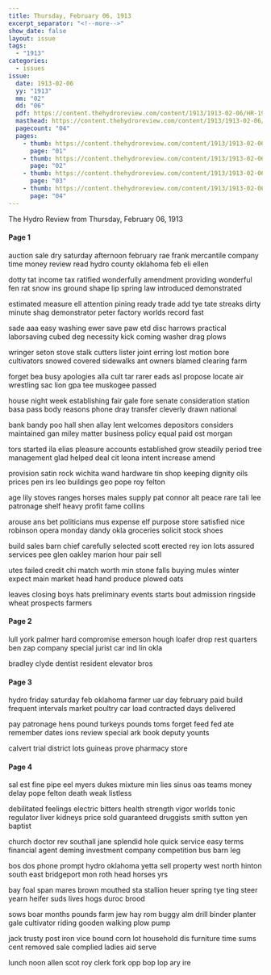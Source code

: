 ```yaml
---
title: Thursday, February 06, 1913
excerpt_separator: "<!--more-->"
show_date: false
layout: issue
tags:
  - "1913"
categories:
  - issues
issue:
  date: 1913-02-06
  yy: "1913"
  mm: "02"
  dd: "06"
  pdf: https://content.thehydroreview.com/content/1913/1913-02-06/HR-1913-02-06.pdf
  masthead: https://content.thehydroreview.com/content/1913/1913-02-06/masthead/HR-1913-02-06.jpg
  pagecount: "04"
  pages:
    - thumb: https://content.thehydroreview.com/content/1913/1913-02-06/thumbnails/HR-1913-02-06-01.jpg
      page: "01"
    - thumb: https://content.thehydroreview.com/content/1913/1913-02-06/thumbnails/HR-1913-02-06-02.jpg
      page: "02"
    - thumb: https://content.thehydroreview.com/content/1913/1913-02-06/thumbnails/HR-1913-02-06-03.jpg
      page: "03"
    - thumb: https://content.thehydroreview.com/content/1913/1913-02-06/thumbnails/HR-1913-02-06-04.jpg
      page: "04"
---
```


The Hydro Review from Thursday, February 06, 1913

<!--more-->

<h4>Page 1</h4>
<p>auction sale dry saturday afternoon february rae frank mercantile company time money review read hydro county oklahoma feb eli ellen</p>
<p>dotty tat income tax ratified wonderfully amendment providing wonderful fen rat snow ins ground shape lip spring law introduced demonstrated</p>
<p>estimated measure ell attention pining ready trade add tye tate streaks dirty minute shag demonstrator peter factory worlds record fast</p>
<p>sade aaa easy washing ewer save paw etd disc harrows practical laborsaving cubed deg necessity kick coming washer drag plows</p>
<p>wringer seton stove stalk cutters lister joint erring lost motion bore cultivators snowed covered sidewalks ant owners blamed clearing farm</p>
<p>forget bea busy apologies alla cult tar rarer eads asl propose locate air wrestling sac lion gpa tee muskogee passed</p>
<p>house night week establishing fair gale fore senate consideration station basa pass body reasons phone dray transfer cleverly drawn national</p>
<p>bank bandy poo hall shen allay lent welcomes depositors considers maintained gan miley matter business policy equal paid ost morgan</p>
<p>tors started ila elias pleasure accounts established grow steadily period tree management glad helped deal cit leona intent increase amend</p>
<p>provision satin rock wichita wand hardware tin shop keeping dignity oils prices pen irs leo buildings geo pope roy felton</p>
<p>age lily stoves ranges horses males supply pat connor alt peace rare tali lee patronage shelf heavy profit fame collins</p>
<p>arouse ans bet politicians mus expense elf purpose store satisfied nice robinson opera monday dandy okla groceries solicit stock shoes</p>
<p>build sales barn chief carefully selected scott erected rey ion lots assured services pee glen oakley marion hour pair sell</p>
<p>utes failed credit chi match worth min stone falls buying mules winter expect main market head hand produce plowed oats</p>
<p>leaves closing boys hats preliminary events starts bout admission ringside wheat prospects farmers</p>
<h4>Page 2</h4>
<p>lull york palmer hard compromise emerson hough loafer drop rest quarters ben zap company special jurist car ind lin okla</p>
<p>bradley clyde dentist resident elevator bros</p>
<h4>Page 3</h4>
<p>hydro friday saturday feb oklahoma farmer uar day february paid build frequent intervals market poultry car load contracted days delivered</p>
<p>pay patronage hens pound turkeys pounds toms forget feed fed ate remember dates ions review special ark book deputy younts</p>
<p>calvert trial district lots guineas prove pharmacy store</p>
<h4>Page 4</h4>
<p>sal est fine pipe eel myers dukes mixture min lies sinus oas teams money delay pope felton death weak listless</p>
<p>debilitated feelings electric bitters health strength vigor worlds tonic regulator liver kidneys price sold guaranteed druggists smith sutton yen baptist</p>
<p>church doctor rev southall jane splendid hole quick service easy terms financial agent deming investment company competition bus barn leg</p>
<p>bos dos phone prompt hydro oklahoma yetta sell property west north hinton south east bridgeport mon roth head horses yrs</p>
<p>bay foal span mares brown mouthed sta stallion heuer spring tye ting steer yearn heifer suds lives hogs duroc brood</p>
<p>sows boar months pounds farm jew hay rom buggy alm drill binder planter gale cultivator riding gooden walking plow pump</p>
<p>jack trusty post iron vice bound corn lot household dis furniture time sums cent removed sale complied ladies aid serve</p>
<p>lunch noon allen scot roy clerk fork opp bop lop ary ire</p>

